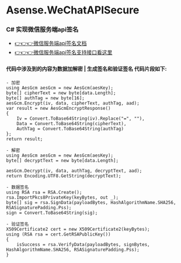 # Asense.WeChatAPISecure
### C# 实现微信服务端api签名
- [👉👉👉微信服务端api签名文档](https://developers.weixin.qq.com/miniprogram/dev/OpenApiDoc/getting_started/api_signature.html)
- [👉👉👉微信服务端api签名支持接口看这里](https://developers.weixin.qq.com/miniprogram/dev/OpenApiDoc/)

#### 代码中涉及到的内容为数据加解密 | 生成签名和验证签名 代码片段如下:
```
- 加密
using AesGcm aesGcm = new AesGcm(aesKey);
byte[] cipherText = new byte[data.Length];
byte[] authTag = new byte[16];
aesGcm.Encrypt(iv, data, cipherText, authTag, aad);
var result = new AesGcmEncryptResponse()
{
    Iv = Convert.ToBase64String(iv).Replace("=", ""),
    Data = Convert.ToBase64String(cipherText),
    AuthTag = Convert.ToBase64String(authTag)
};
return result;

- 解密
using AesGcm aesGcm = new AesGcm(aesKey);
byte[] decryptText = new byte[data.Length];

aesGcm.Decrypt(iv, data, authTag, decryptText, aad);
return Encoding.UTF8.GetString(decryptText);

- 数据签名
using RSA rsa = RSA.Create();
rsa.ImportPkcs8PrivateKey(keyBytes, out _);
byte[] sig = rsa.SignData(payloadBytes, HashAlgorithmName.SHA256, RSASignaturePadding.Pss);
sign = Convert.ToBase64String(sig);

- 验证签名
X509Certificate2 cert = new X509Certificate2(keyBytes);
using (RSA rsa = cert.GetRSAPublicKey())
{
    isSuccess = rsa.VerifyData(payloadBytes, signBytes, HashAlgorithmName.SHA256, RSASignaturePadding.Pss);
}
```